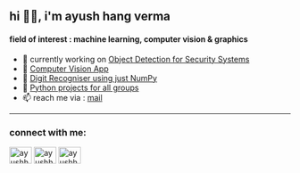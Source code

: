 <h2 align="left">hi ✌🏽, i'm ayush hang verma</h1>
<h4 align="left">field of interest : machine learning, computer vision & graphics</h3>

- 🏐 currently working on [Object Detection for Security Systems](https://github.com/ayushhang/cctv-web-app)
- 🏉 [Computer Vision App](https://github.com/ayushhang/object-detection-using-yolo)
- 🏀 [Digit Recogniser using just NumPy](https://github.com/ayushhang/minst-digit-recognizer)
- 🏈 [Python projects for all groups](https://github.com/ayushhang/python-ez)
- 📫 reach me via : [mail](mailto:ayush.hang25@gmail.com)

---


<h3 align="left">connect with me:</h3>
<p align="left">
<a href="https://linkedin.com/in/ayushhang" target="blank"><img align="center" src="https://raw.githubusercontent.com/rahuldkjain/github-profile-readme-generator/master/src/images/icons/Social/linked-in-alt.svg" alt="ayushhang" height="30" width="40" /></a>
<a href="https://kaggle.com/ayushhangverma" target="blank"><img align="center" src="https://raw.githubusercontent.com/rahuldkjain/github-profile-readme-generator/master/src/images/icons/Social/kaggle.svg" alt="ayushhangverma" height="30" width="40" /></a>
<a href="https://instagram.com/ayushhangg" target="blank"><img align="center" src="https://raw.githubusercontent.com/rahuldkjain/github-profile-readme-generator/master/src/images/icons/Social/instagram.svg" alt="ayushhangg" height="30" width="40" /></a>
</p>
